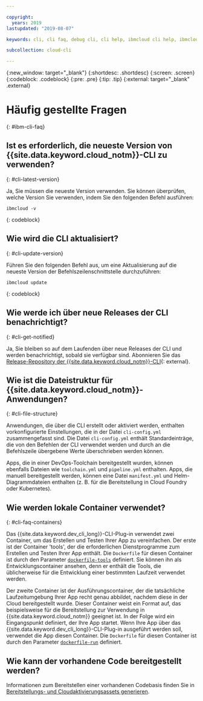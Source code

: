 ```yaml
---

copyright:
  years: 2019
lastupdated: "2019-08-07"

keywords: cli, cli faq, debug cli, cli help, ibmcloud cli help, ibmcloud help

subcollection: cloud-cli

---
```


{:new_window: target="_blank"}
{:shortdesc: .shortdesc}
{:screen: .screen}
{:codeblock: .codeblock}
{:pre: .pre}
{:tip: .tip}
{:external: target="_blank" .external}

# Häufig gestellte Fragen
{: #ibm-cli-faq}

## Ist es erforderlich, die neueste Version von {{site.data.keyword.cloud_notm}}-CLI zu verwenden?
{: #cli-latest-version}

Ja, Sie müssen die neueste Version verwenden. Sie können überprüfen, welche Version Sie verwenden, indem Sie den folgenden Befehl ausführen:

```
ibmcloud -v
```
{: codeblock}

## Wie wird die CLI aktualisiert?
{: #cli-update-version}

Führen Sie den folgenden Befehl aus, um eine Aktualisierung auf die neueste Version der Befehlszeilenschnittstelle durchzuführen:

```
ibmcloud update
```
{: codeblock}

## Wie werde ich über neue Releases der CLI benachrichtigt?
{: #cli-get-notified}

Ja, Sie bleiben so auf dem Laufenden über neue Releases der CLI und werden benachrichtigt, sobald sie verfügbar sind. Abonnieren Sie das [Release-Repository der {{site.data.keyword.cloud_notm}}-CLI](https://github.com/IBM-Cloud/ibm-cloud-cli-release/releases/){: external}.

## Wie ist die Dateistruktur für {{site.data.keyword.cloud_notm}}-Anwendungen?
{: #cli-file-structure}

Anwendungen, die über die CLI erstellt oder aktiviert werden, enthalten vorkonfigurierte Einstellungen, die in der Datei `cli-config.yml` zusammengefasst sind. Die Datei `cli-config.yml` enthält Standardeinträge, die von den Befehlen der CLI verwendet werden und durch an die Befehlszeile übergebene Werte überschrieben werden können.

Apps, die in einer DevOps-Toolchain bereitgestellt wurden, können ebenfalls Dateien wie `toolchain.yml` und `pipeline.yml` enthalten. Apps, die manuell bereitgestellt werden, können eine Datei `manifest.yml` und Helm-Diagrammdateien enthalten (z. B. für die Bereitstellung in Cloud Foundry oder Kubernetes).

## Wie werden lokale Container verwendet?
{: #cli-faq-containers}

Das {{site.data.keyword.dev_cli_long}}-CLI-Plug-in verwendet zwei Container, um das Erstellen und Testen Ihrer App zu vereinfachen. Der erste ist der Container 'tools', der die erforderlichen Dienstprogramme zum Erstellen und Testen Ihrer App enthält. Die `Dockerfile` für diesen Container ist durch den Parameter [`dockerfile-tools`](/docs/cli/idt?topic=cloud-cli-idt-cli#command-parameters) definiert. Sie können ihn als Entwicklungscontainer ansehen, denn er enthält die Tools, die üblicherweise für die Entwicklung einer bestimmten Laufzeit verwendet werden.

Der zweite Container ist der Ausführungscontainer, der die tatsächliche Laufzeitumgebung Ihrer App recht genau abbildet, nachdem diese in der Cloud bereitgestellt wurde. Dieser Container weist ein Format auf, das beispielsweise für die Bereitstellung zur Verwendung in {{site.data.keyword.cloud_notm}} geeignet ist. In der Folge wird ein Eingangspunkt definiert, der Ihre App startet. Wenn Ihre App über das {{site.data.keyword.dev_cli_long}}-CLI-Plug-in ausgeführt werden soll, verwendet die App diesen Container. Die `Dockerfile` für diesen Container ist durch den Parameter [`dockerfile-run`](/docs/cli/idt?topic=cloud-cli-idt-cli#run) definiert.

## Wie kann der vorhandene Code bereitgestellt werden?

Informationen zum Bereitstellen einer vorhandenen Codebasis finden Sie in [Bereitstellungs- und Cloudaktivierungsassets generieren](/docs/apps?topic=creating-apps-create-deploy-app-cli#byoc-cli).

